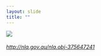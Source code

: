 ```yaml
---
layout: slide
title: ""
---
```



<section>
<a class="stretch" href="http://nla.gov.au/nla.obj-375647241"><img class="rotate-left" src="{{ site.baseurl }}/assets/images/nla.obj-375614424-43.jpg"></a>
<h6 class="rotate-left"><a class="external" href="http://nla.gov.au/nla.obj-375647241">http://nla.gov.au/nla.obj-375647241</a></h6>
</section>